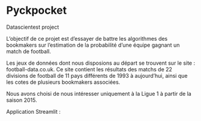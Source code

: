 # Pyckpocket
Datascientest project

L’objectif de ce projet est d’essayer de battre les algorithmes des bookmakers sur l’estimation de la probabilité d’une équipe gagnant un match de football.

Les jeux de données dont nous disposions au départ se trouvent sur le site : football-data.co.uk. Ce site contient les résultats des matchs de 22 divisions de football de 11 pays différents de 1993 à aujourd’hui, ainsi que les cotes de plusieurs bookmakers associées.

Nous avons choisi de nous intéresser uniquement à la Ligue 1 à partir de la saison 2015.

Application Streamlit : 
